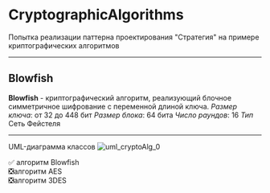 # CryptographicAlgorithms
Попытка реализации паттерна проектирования "Стратегия" на примере криптографических алгоритмов
____
## Blowfish
**Blowfish** - криптографический алгоритм, реализующий блочное симметричное шифрование с переменной длиной ключа.
*Размер ключа*: от 32 до 448 бит 
*Размер блока*: 64 бита 
*Число раундов*: 16 
*Тип* Сеть Фейстеля 
____
UML-диаграмма классов
![uml_cryptoAlg_0](https://user-images.githubusercontent.com/80464776/111818420-335a0c00-88f0-11eb-9973-18246044e56b.png)

:white_check_mark: алгоритм Blowfish   
:negative_squared_cross_mark:алгоритм AES   
:negative_squared_cross_mark:алгоритм 3DES   
